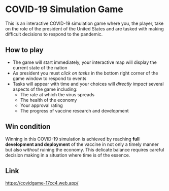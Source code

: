 # COVID-19 Simulation Game
This is an interactive COVID-19 simulation game 
where you, the player, take on the role of the president of the United States 
and are tasked with making difficult decisions to respond to the pandemic.
## How to play 
* The game will start immediately, your interactive map will display the current state of the nation
* As president you must _click on tasks_ in the bottom right corner of the game window to respond to events
* Tasks will appear with time and your choices will _directly impact_ several aspects of the game including:
  * The rate at which the virus spreads
  * The health of the economy
  * Your approval rating
  * The progress of vaccine research and development 
## Win condition
Winning in this COVID-19 simulation is achieved by reaching **full development and deployment**
of the vaccine in not only a timely manner but also _without_ ruining the economy. This delicate
balance requires careful decision making in a situation where time is of the essence.
## Link
https://covidgame-17cc4.web.app/